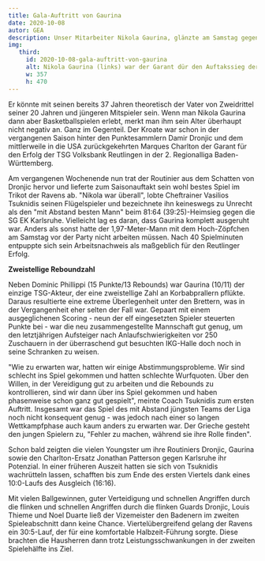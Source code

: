 ```yaml
---
title: Gala-Auftritt von Gaurina
date: 2020-10-08
autor: GEA
description: Unser Mitarbeiter Nikola Gaurina, glänzte am Samstag gegen den SG EK Karlsruhe mit einer fantastischen Leistung. Dazu wollen wir ihm gratulieren und hoffen, dass er an diese Leistung weiter anknüpfen kann. Wir Kolleginnen und Kollegen im Kolpinghaus sind stolz auf ihn!
img:
   third:
     id: 2020-10-08-gala-auftritt-von-gaurina
     alt: Nikola Gaurina (links) war der Garant dür den Auftakssieg der Ravens
     w: 357
     h: 470
---
```


Er könnte mit seinen bereits 37 Jahren theoretisch der Vater von Zweidrittel seiner 20 Jahren und jüngeren Mitspieler sein. Wenn man Nikola Gaurina dann aber Basketballspielen erlebt, merkt man ihm sein Alter überhaupt nicht negativ an. Ganz im Gegenteil. Der Kroate war schon in der vergangenen Saison hinter den Punktesammlern Damir Dronjic und dem mittlerweile in die USA zurückgekehrten Marques Charlton der Garant für den Erfolg der TSG Volksbank Reutlingen in der 2. Regionalliga Baden-Württemberg.

Am vergangenen Wochenende nun trat der Routinier aus dem Schatten von Dronjic hervor und lieferte zum Saisonauftakt sein wohl bestes Spiel im Trikot der Ravens ab. "Nikola war überall", lobte Cheftrainer Vasilios Tsuknidis seinen Flügelspieler und bezeichnete ihn keineswegs zu Unrecht als den "mit Abstand besten Mann" beim 81:64 (39:25)-Heimsieg gegen die SG EK Karlsruhe. Vielleicht lag es daran, dass Gaurina komplett ausgeruht war. Anders als sonst hatte der 1,97-Meter-Mann mit dem Hoch-Zöpfchen am Samstag vor der Party nicht arbeiten müssen. Nach 40 Spielminuten entpuppte sich sein Arbeitsnachweis als maßgeblich für den Reutlinger Erfolg.

**Zweistellige Reboundzahl**

Neben Dominic Phillippi (15 Punkte/13 Rebounds) war Gaurina (10/11) der einzige TSG-Akteur, der eine zweistellige Zahl an Korbabprallern pflükte. Daraus resultierte eine extreme Überlegenheit unter den Brettern, was in der Vergangenheit eher selten der Fall war. Gepaart mit einem ausgeglichenen Scoring - neun der elf eingesetzten Spieler steuerten Punkte bei - war die neu zusammengestellte Mannschaft gut genug, um den letztjährigen Aufsteiger nach Anlaufschwierigkeiten vor 250 Zuschauern in der überraschend gut besuchten IKG-Halle doch noch in seine Schranken zu weisen.

"Wie zu erwarten war, hatten wir einige Abstimmungsprobleme. Wir sind schlecht ins Spiel gekommen und hatten schlechte Wurfquoten. Über den Willen, in der Vereidigung gut zu arbeiten und die Rebounds zu kontrollieren, sind wir dann über ins Spiel gekommen und haben phasenweise schon ganz gut gespielt", meinte Coach Tsuknidis zum ersten Auftritt. Insgesamt war das Spiel des mit Abstand jüngsten Teams der Liga noch nicht konsequent genug - was jedoch nach einer so langen Wettkampfphase auch kaum anders zu erwarten war. Der Grieche gesteht den jungen Spielern zu, "Fehler zu machen, während sie ihre Rolle finden".

Schon bald zeigten die vielen Youngster um ihre Routiniers Dronjic, Gaurina sowie den Charlton-Ersatz Jonathan Patterson gegen Karlsruhe ihr Potenzial. In einer früheren Auszeit hatten sie sich von Tsuknidis wachrütteln lassen, schafften bis zum Ende des ersten Viertels dank eines 10:0-Laufs des Ausgleich (16:16).

Mit vielen Ballgewinnen, guter Verteidigung und schnellen Angriffen durch die flinken und schnellen Angriffen durch die flinken Guards Dronjic, Louis Thieme und Noel Duarte ließ der Vizemeister den Badenern im zweiten Spieleabschnitt dann keine Chance. Viertelübergreifend gelang der Ravens ein 30:5-Lauf, der für eine komfortable Halbzeit-Führung sorgte. Diese brachten die Hausherren dann trotz Leistungsschwankungen in der zweiten Spielehälfte ins Ziel.

